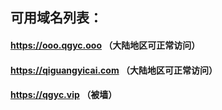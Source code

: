 ## 可用域名列表：
#### https://ooo.qgyc.ooo （大陆地区可正常访问）

#### https://qiguangyicai.com （大陆地区可正常访问）

#### https://qgyc.vip （被墙）
